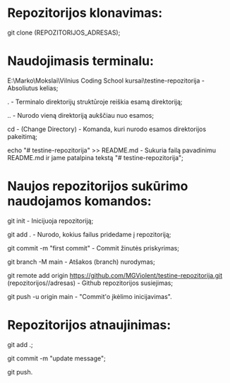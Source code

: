 # Repozitorijos klonavimas:

git clone (REPOZITORIJOS_ADRESAS);

# Naudojimasis terminalu:

E:\Marko\Mokslai\Vilnius Coding School kursai\testine-repozitorija - Absoliutus kelias;

. - Terminalo direktorijų struktūroje reiškia esamą direktoriją;

.. - Nurodo vieną direktoriją aukščiau nuo esamos;

cd - (Change Directory) - Komanda, kuri nurodo esamos direktorijos pakeitimą;



echo "# testine-repozitorija" >> README.md - Sukuria failą pavadinimu README.md ir jame patalpina tekstą "# testine-repozitorija";

# Naujos repozitorijos sukūrimo naudojamos komandos:

git init - Inicijuoja repozitoriją;

git add . - Nurodo, kokius failus pridedame į repozitoriją;

git commit -m "first commit" - Commit žinutės priskyrimas;

git branch -M main - Atšakos (branch) nurodymas;

git remote add origin https://github.com/MGViolent/testine-repozitorija.git (repozitorijos//adresas) - Github repozitorijos susiejimas;

git push -u origin main - "Commit'o įkėlimo inicijavimas".

# Repozitorijos atnaujinimas:

git add .;

git commit -m "update message";

git push.